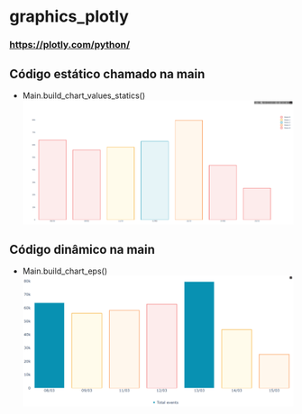 # graphics_plotly
### https://plotly.com/python/
## Código estático chamado na main
- Main.build_chart_values_statics()
![img.png](img.png)

## Código dinâmico na main
- Main.build_chart_eps()
![img_1.png](img_1.png)
